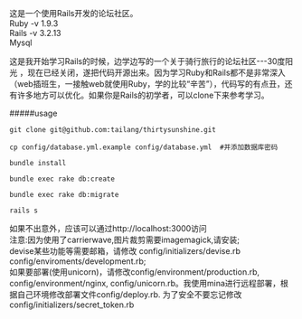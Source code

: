 这是一个使用Rails开发的论坛社区。  
Ruby -v 1.9.3  
Rails -v 3.2.13  
Mysql  


这是我开始学习Rails的时候，边学边写的一个关于骑行旅行的论坛社区---30度阳光 ，现在已经关闭，遂把代码开源出来。因为学习Ruby和Rails都不是非常深入（web插班生，一接触web就使用Ruby，学的比较“辛苦”），代码写的有点丑，还有许多地方可以优化。如果你是Rails的初学者，可以clone下来参考学习。  

#####usage
```
git clone git@github.com:tailang/thirtysunshine.git

cp config/database.yml.example config/database.yml  #并添加数据库密码

bundle install

bundle exec rake db:create

bundle exec rake db:migrate

rails s
```
如果不出意外，应该可以通过http://localhost:3000访问  
注意:因为使用了carrierwave,图片裁剪需要imagemagick,请安装;  
     devise某些功能等需要邮箱，请修改 config/initializers/devise.rb  config/enviroments/development.rb;  
     如果要部署(使用unicorn)，请修改config/environment/production.rb, config/environment/nginx, config/unicorn.rb。我使用mina进行远程部署，根据自己环境修改部署文件config/deploy.rb. 为了安全不要忘记修改config/initializers/secret_token.rb  


